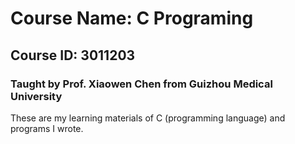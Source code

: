 # Course Name: C Programing

## Course ID: 3011203

### Taught by Prof. Xiaowen Chen from Guizhou Medical University

These are my learning materials of C (programming language) and programs I wrote.
